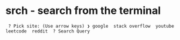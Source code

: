 # srch - search from the terminal



`
? Pick site: (Use arrow keys)
❯ google 
  stack overflow 
  youtube 
  leetcode 
  reddit 
? Search Query`